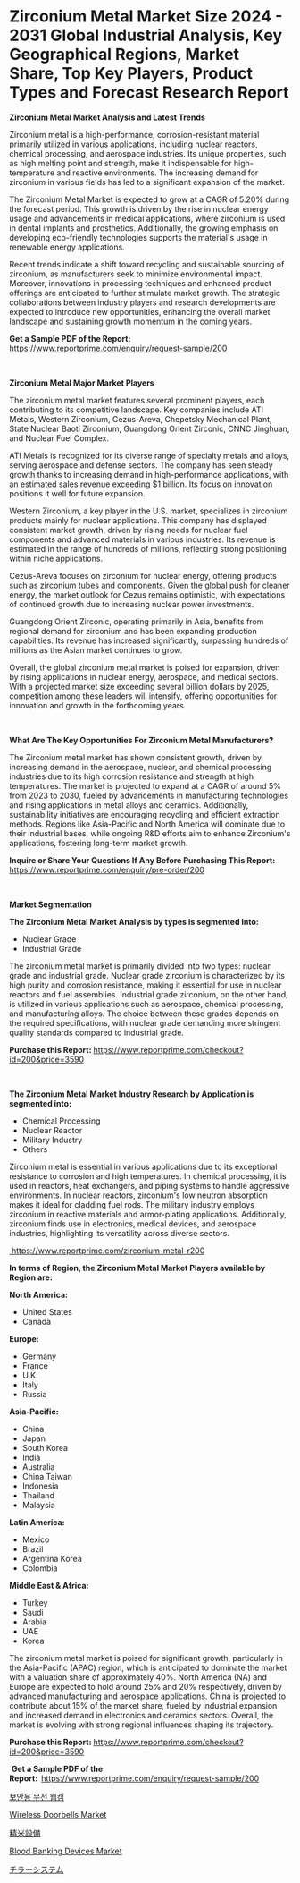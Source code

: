 <p><h1>Zirconium Metal Market Size 2024 - 2031 Global Industrial Analysis, Key Geographical Regions, Market Share, Top Key Players, Product Types and Forecast Research Report</h1></p><p><strong>Zirconium Metal Market Analysis and Latest Trends</strong></p>
<p><p>Zirconium metal is a high-performance, corrosion-resistant material primarily utilized in various applications, including nuclear reactors, chemical processing, and aerospace industries. Its unique properties, such as high melting point and strength, make it indispensable for high-temperature and reactive environments. The increasing demand for zirconium in various fields has led to a significant expansion of the market.</p><p>The Zirconium Metal Market is expected to grow at a CAGR of 5.20% during the forecast period. This growth is driven by the rise in nuclear energy usage and advancements in medical applications, where zirconium is used in dental implants and prosthetics. Additionally, the growing emphasis on developing eco-friendly technologies supports the material's usage in renewable energy applications.</p><p>Recent trends indicate a shift toward recycling and sustainable sourcing of zirconium, as manufacturers seek to minimize environmental impact. Moreover, innovations in processing techniques and enhanced product offerings are anticipated to further stimulate market growth. The strategic collaborations between industry players and research developments are expected to introduce new opportunities, enhancing the overall market landscape and sustaining growth momentum in the coming years.</p></p>
<p><strong>Get a Sample PDF of the Report:&nbsp;</strong> <a href="https://www.reportprime.com/enquiry/request-sample/200">https://www.reportprime.com/enquiry/request-sample/200</a></p>
<p>&nbsp;</p>
<p><strong>Zirconium Metal Major Market Players</strong></p>
<p><p>The zirconium metal market features several prominent players, each contributing to its competitive landscape. Key companies include ATI Metals, Western Zirconium, Cezus-Areva, Chepetsky Mechanical Plant, State Nuclear Baoti Zirconium, Guangdong Orient Zirconic, CNNC Jinghuan, and Nuclear Fuel Complex.</p><p>ATI Metals is recognized for its diverse range of specialty metals and alloys, serving aerospace and defense sectors. The company has seen steady growth thanks to increasing demand in high-performance applications, with an estimated sales revenue exceeding $1 billion. Its focus on innovation positions it well for future expansion.</p><p>Western Zirconium, a key player in the U.S. market, specializes in zirconium products mainly for nuclear applications. This company has displayed consistent market growth, driven by rising needs for nuclear fuel components and advanced materials in various industries. Its revenue is estimated in the range of hundreds of millions, reflecting strong positioning within niche applications.</p><p>Cezus-Areva focuses on zirconium for nuclear energy, offering products such as zirconium tubes and components. Given the global push for cleaner energy, the market outlook for Cezus remains optimistic, with expectations of continued growth due to increasing nuclear power investments. </p><p>Guangdong Orient Zirconic, operating primarily in Asia, benefits from regional demand for zirconium and has been expanding production capabilities. Its revenue has increased significantly, surpassing hundreds of millions as the Asian market continues to grow.</p><p>Overall, the global zirconium metal market is poised for expansion, driven by rising applications in nuclear energy, aerospace, and medical sectors. With a projected market size exceeding several billion dollars by 2025, competition among these leaders will intensify, offering opportunities for innovation and growth in the forthcoming years.</p></p>
<p>&nbsp;</p>
<p><strong>What Are The Key Opportunities For Zirconium Metal Manufacturers?</strong></p>
<p><p>The Zirconium metal market has shown consistent growth, driven by increasing demand in the aerospace, nuclear, and chemical processing industries due to its high corrosion resistance and strength at high temperatures. The market is projected to expand at a CAGR of around 5% from 2023 to 2030, fueled by advancements in manufacturing technologies and rising applications in metal alloys and ceramics. Additionally, sustainability initiatives are encouraging recycling and efficient extraction methods. Regions like Asia-Pacific and North America will dominate due to their industrial bases, while ongoing R&D efforts aim to enhance Zirconium's applications, fostering long-term market growth.</p></p>
<p><strong>Inquire or Share Your Questions If Any Before Purchasing This Report:</strong> <a href="https://www.reportprime.com/enquiry/pre-order/200">https://www.reportprime.com/enquiry/pre-order/200</a></p>
<p>&nbsp;</p>
<p><strong>Market Segmentation</strong></p>
<p><strong>The Zirconium Metal Market Analysis by types is segmented into:</strong></p>
<p><ul><li>Nuclear Grade</li><li>Industrial Grade</li></ul></p>
<p><p>The zirconium metal market is primarily divided into two types: nuclear grade and industrial grade. Nuclear grade zirconium is characterized by its high purity and corrosion resistance, making it essential for use in nuclear reactors and fuel assemblies. Industrial grade zirconium, on the other hand, is utilized in various applications such as aerospace, chemical processing, and manufacturing alloys. The choice between these grades depends on the required specifications, with nuclear grade demanding more stringent quality standards compared to industrial grade.</p></p>
<p><strong>Purchase this Report:&nbsp;</strong><a href="https://www.reportprime.com/checkout?id=200&price=3590">https://www.reportprime.com/checkout?id=200&price=3590</a></p>
<p>&nbsp;</p>
<p><strong>The Zirconium Metal Market Industry Research by Application is segmented into:</strong></p>
<p><ul><li>Chemical Processing</li><li>Nuclear Reactor</li><li>Military Industry</li><li>Others</li></ul></p>
<p><p>Zirconium metal is essential in various applications due to its exceptional resistance to corrosion and high temperatures. In chemical processing, it is used in reactors, heat exchangers, and piping systems to handle aggressive environments. In nuclear reactors, zirconium's low neutron absorption makes it ideal for cladding fuel rods. The military industry employs zirconium in reactive materials and armor-plating applications. Additionally, zirconium finds use in electronics, medical devices, and aerospace industries, highlighting its versatility across diverse sectors.</p></p>
<p><a href="https://www.reportprime.com/zirconium-metal-r200">&nbsp;https://www.reportprime.com/zirconium-metal-r200</a></p>
<p><strong>In terms of Region, the Zirconium Metal Market Players available by Region are:</strong></p>
<p>
    <p> <strong> North America: </strong>
        <ul>
            <li>United States</li>
            <li>Canada</li>
        </ul>
        </p> 
    <p> <strong> Europe: </strong>
        <ul>
            <li>Germany</li>
            <li>France</li>
            <li>U.K.</li>
            <li>Italy</li>
            <li>Russia</li>
        </ul>
        </p> 
    <p> <strong> Asia-Pacific: </strong>
        <ul>
            <li>China</li>
            <li>Japan</li>
            <li>South Korea</li>
            <li>India</li>
            <li>Australia</li>
            <li>China Taiwan</li>
            <li>Indonesia</li>
            <li>Thailand</li>
            <li>Malaysia</li>
        </ul>
        </p> 
    <p> <strong> Latin America: </strong>
        <ul>
            <li>Mexico</li>
            <li>Brazil</li>
            <li>Argentina Korea</li>
            <li>Colombia</li>
        </ul>
        </p> 
    <p> <strong> Middle East & Africa: </strong>
        <ul>
            <li>Turkey</li>
            <li>Saudi</li>
            <li>Arabia</li>
            <li>UAE</li>
            <li>Korea</li>
        </ul>
    </p>
    </p>
<p><p>The zirconium metal market is poised for significant growth, particularly in the Asia-Pacific (APAC) region, which is anticipated to dominate the market with a valuation share of approximately 40%. North America (NA) and Europe are expected to hold around 25% and 20% respectively, driven by advanced manufacturing and aerospace applications. China is projected to contribute about 15% of the market share, fueled by industrial expansion and increased demand in electronics and ceramics sectors. Overall, the market is evolving with strong regional influences shaping its trajectory.</p></p>
<p><strong>Purchase this Report: </strong><a href="https://www.reportprime.com/checkout?id=200&price=3590">https://www.reportprime.com/checkout?id=200&price=3590</a></p>
<p>&nbsp;<strong>Get a Sample PDF of the Report:&nbsp;&nbsp;</strong><a href="https://www.reportprime.com/enquiry/request-sample/200">https://www.reportprime.com/enquiry/request-sample/200</a></p>
<p><strong></strong></p>
<p><p><a href="https://medium.com/@percymckty3ytenzie89676/%EA%B8%80%EB%A1%9C%EB%B2%8C-%EB%AC%B4%EC%84%A0-%EC%9B%B9%EC%BA%A0-%EB%B3%B4%EC%95%88-%EC%8B%9C%EC%9E%A5-%EA%B8%B0%ED%9A%8C-%EB%B0%8F-%EC%8B%9C%EC%9E%A5-%EA%B3%BC%EC%A0%9C-2024-2031-7f4cb333b894">보안용 무선 웹캠</a></p><p><a href="https://medium.com/@carint3krolak/mapping-the-wireless-doorbells-market-trends-challenges-and-breakthroughs-2024-2031-80a36a655f09">Wireless Doorbells Market</a></p><p><a href="https://medium.com/@lavonnedefsmc/%E7%B1%B3%E3%81%AE%E7%B2%BE%E7%B1%B3%E6%A9%9F%E5%B8%82%E5%A0%B4%E3%81%AE%E5%8B%95%E5%90%91%E3%81%A8%E6%88%A6%E7%95%A5%E7%9A%84%E5%B8%82%E5%A0%B4%E3%82%A4%E3%83%B3%E3%82%B5%E3%82%A4%E3%83%88-2024-2031%E5%B9%B4-2565a4261a66">精米設備</a></p><p><a href="https://issuu.com/reportprime-2/docs/blood-banking-devices-market-size-2_849b5313f2707c">Blood Banking Devices Market</a></p><p><a href="https://medium.com/@lavonnedefsmc/%E6%80%A5%E6%88%90%E9%95%B7%E3%81%99%E3%82%8B%E3%83%81%E3%83%A9%E3%83%BC%E3%82%B7%E3%82%B9%E3%83%86%E3%83%A0%E5%B8%82%E5%A0%B4%E3%82%BB%E3%82%AF%E3%82%BF%E3%83%BC-2031%E5%B9%B4%E3%81%BE%E3%81%A7%E3%81%AE%E5%B8%82%E5%A0%B4%E5%88%86%E6%9E%90%E3%81%A8%E6%88%90%E9%95%B7%E4%BA%88%E6%B8%AC-6aaf3159a761">チラーシステム</a></p></p>